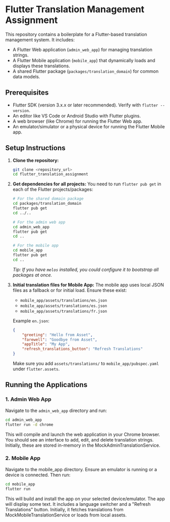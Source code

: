 # Flutter Translation Management Assignment

This repository contains a boilerplate for a Flutter-based translation management system.
It includes:
- A Flutter Web application (`admin_web_app`) for managing translation strings.
- A Flutter Mobile application (`mobile_app`) that dynamically loads and displays these translations.
- A shared Flutter package (`packages/translation_domain`) for common data models.

## Prerequisites

- Flutter SDK (version 3.x.x or later recommended). Verify with `flutter --version`.
- An editor like VS Code or Android Studio with Flutter plugins.
- A web browser (like Chrome) for running the Flutter Web app.
- An emulator/simulator or a physical device for running the Flutter Mobile app.

## Setup Instructions

1.  **Clone the repository:**
    ```bash
    git clone <repository_url>
    cd flutter_translation_assignment
    ```

2.  **Get dependencies for all projects:**
    You need to run `flutter pub get` in each of the Flutter projects/packages:

    ```bash
    # For the shared domain package
    cd packages/translation_domain
    flutter pub get
    cd ../..

    # For the admin web app
    cd admin_web_app
    flutter pub get
    cd ..

    # For the mobile app
    cd mobile_app
    flutter pub get
    cd ..
    ```
    *Tip: If you have `melos` installed, you could configure it to bootstrap all packages at once.*

3.  **Initial translation files for Mobile App:**
    The mobile app uses local JSON files as a fallback or for initial load. Ensure these exist:
    - `mobile_app/assets/translations/en.json`
    - `mobile_app/assets/translations/es.json`
    - `mobile_app/assets/translations/fr.json`

    Example `en.json`:
    ```json
    {
        "greeting": "Hello from Asset",
        "farewell": "Goodbye from Asset",
        "appTitle": "My App",
        "refresh_translations_button": "Refresh Translations"
    }
    ```
    Make sure you add `assets/translations/` to `mobile_app/pubspec.yaml` under `flutter.assets`.

## Running the Applications

### 1. Admin Web App

Navigate to the `admin_web_app` directory and run:

```bash
cd admin_web_app
flutter run -d chrome
```
This will compile and launch the web application in your Chrome browser. You should see an interface to add, edit, and delete translation strings. Initially, these are stored in-memory in the MockAdminTranslationService.


### 2. Mobile App 
Navigate to the mobile_app directory. Ensure an emulator is running or a device is connected. Then run:

```bash
cd mobile_app
flutter run
```

This will build and install the app on your selected device/emulator. The app will display some text. It includes a language switcher and a "Refresh Translations" button. Initially, it fetches translations from MockMobileTranslationService or loads from local assets.
